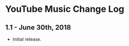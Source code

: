 YouTube Music Change Log
======================

1.1 - June 30th, 2018
---------------------

  * Initial release.
